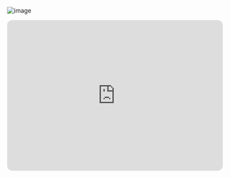 ![image](https://github.com/KaiJuTechSupport7408/test.github.io/assets/150876014/424439e8-ac47-4f61-8022-07a5201cd8fa)


<iframe style="border-radius:12px" src="https://open.spotify.com/embed/playlist/0O0cUPfGlkKI3VyNVzfpRB?utm_source=generator" width="100%" height="352" frameBorder="0" allowfullscreen="" allow="autoplay; clipboard-write; encrypted-media; fullscreen; picture-in-picture" loading="lazy"></iframe>
